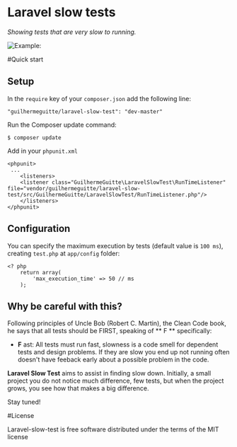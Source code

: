# Laravel slow tests

_Showing tests that are very slow to running._

![Example:][1]

#Quick start

## Setup

In the `require` key of your `composer.json` add the following line:

    "guilhermeguitte/laravel-slow-test": "dev-master"

Run the Composer update command:

    $ composer update


Add in your `phpunit.xml`

    <phpunit>
     ...
        <listeners>
        <listener class="GuilhermeGuitte\LaravelSlowTest\RunTimeListener" file="vendor/guilhermeguitte/laravel-slow-test/src/GuilhermeGuitte/LaravelSlowTest/RunTimeListener.php"/>
        </listeners>
    </phpunit>

## Configuration

You can specify the maximum execution by tests (default value is `100 ms`), creating `test.php` at `app/config` folder:

    <? php 
        return array(
            'max_execution_time' => 50 // ms
        );
    

## Why be careful with this?

Following principles of Uncle Bob (Robert C. Martin), the Clean Code book, he says that all tests should be FIRST, speaking of ** F ** specifically:

 - **F** ast: All tests must run fast, slowness is a code smell for dependent tests and design problems. If they are slow you end up not running often doesn't have feeback early about a possible problem in the code.

**Laravel Slow Test** aims to assist in finding slow down. 
Initially, a small project you do not notice much difference, few tests, but when the project grows, you see how that makes a big difference.

Stay tuned!

#License

Laravel-slow-test is free software distributed under the terms of the MIT license

  [1]: https://dl.dropboxusercontent.com/u/106483810/phpunit.png
